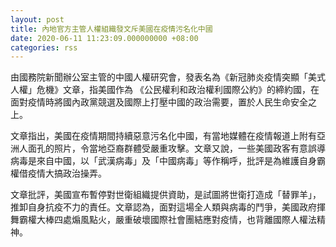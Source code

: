 ```yaml
---
layout: post
title: 內地官方主管人權組織發文斥美國在疫情污名化中國
date: 2020-06-11 11:23:09.000000000 +08:00
categories: rss
---
```


由國務院新聞辦公室主管的中國人權研究會，發表名為《新冠肺炎疫情突顯「美式人權」危機》文章，指美國作為 《公民權利和政治權利國際公約》的締約國，在面對疫情時將國內政黨競選及國際上打壓中國的政治需要，置於人民生命安全之上。

文章指出，美國在疫情期間持續惡意污名化中國，有當地媒體在疫情報道上附有亞洲人面孔的照片，令當地亞裔群體受嚴重攻擊。文章又說，一些美國政客有意誤導病毒是來自中國，以「武漢病毒」及「中國病毒」等作稱呼，批評是為維護自身霸權借疫情大搞政治操弄。

文章批評，美國宣布暫停對世衛組織提供資助，是試圖將世衛打造成「替罪羊」，推卸自身抗疫不力的責任。文章認為，面對這場全人類與病毒的鬥爭，美國政府揮舞霸權大棒四處煽風點火，嚴重破壞國際社會團結應對疫情，也背離國際人權法精神。
